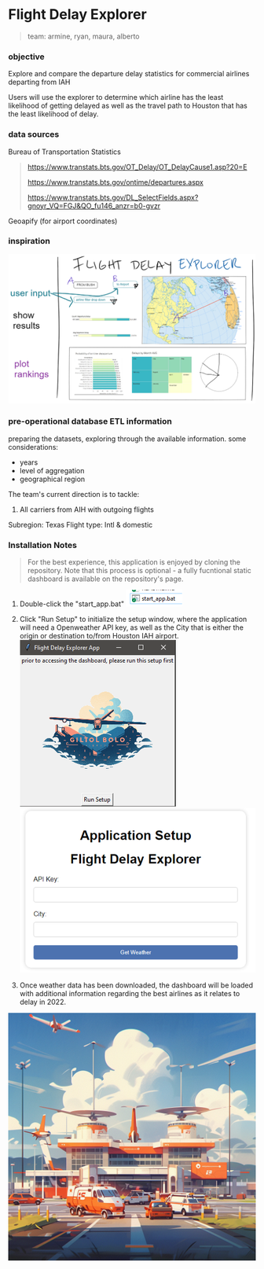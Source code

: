 # Flight Delay Explorer

> team: armine, ryan, maura, alberto

### objective 

Explore and compare the departure delay statistics for commercial airlines departing from IAH

Users will use the explorer to determine which airline has the least likelihood of getting delayed
as well as the travel path to Houston that has the least likelihood of delay.

### data sources

Bureau of Transportation Statistics 

> https://www.transtats.bts.gov/OT_Delay/OT_DelayCause1.asp?20=E
>
> https://www.transtats.bts.gov/ontime/departures.aspx
>
> https://www.transtats.bts.gov/DL_SelectFields.aspx?gnoyr_VQ=FGJ&QO_fu146_anzr=b0-gvzr

Geoapify (for airport coordinates) 

### inspiration 

![](./docs/img/inspiration1.png)


### pre-operational database ETL information

preparing the datasets, exploring through the available information. some considerations: 
- years 
- level of aggregation 
- geographical region 

The team's current direction is to tackle: 
1. All carriers from AIH with outgoing flights 

Subregion: Texas 
Flight type: Intl & domestic

### Installation Notes 

> For the best experience, this application is enjoyed by cloning the repository. Note that this process is optional - a fully fucntional static dashboard is available on the repository's page. 

1. Double-click the "start_app.bat" 
![](./docs/flaskapp/batfile.png)

2. Click "Run Setup" to initialize the setup window, where the application will need a Openweather API key, as well as the City that is either the origin or destination to/from Houston IAH airport. 
![](./docs/flaskapp/gui.png) ![](./docs/flaskapp/setup.png)

3. Once weather data has been downloaded, the dashboard will be loaded with additional information regarding the best airlines as it relates to delay in 2022. 

![](./docs/flaskapp/background.png)



